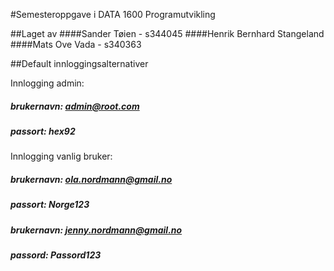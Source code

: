 #Semesteroppgave i DATA 1600 Programutvikling

##Laget av
####Sander Tøien - s344045
####Henrik Bernhard Stangeland
####Mats Ove Vada - s340363

##Default innloggingsalternativer

Innlogging admin:
##### brukernavn: admin@root.com
##### passort: hex92

Innlogging vanlig bruker:
##### brukernavn: ola.nordmann@gmail.no
##### passort: Norge123

##### brukernavn: jenny.nordmann@gmail.no
##### passord: Passord123

